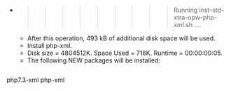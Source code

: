* >>>>>>>>> Running inst-std-xtra-opw-php-xml.sh ...
  * After this operation, 493 kB of additional disk space will be used.
  * Install php-xml.
  * Disk size = 4804512K. Space Used = 716K. Runtime = 00:00:00:05.
  * The following NEW packages will be installed:
  ```bash
php7.3-xml php-xml
  ```
